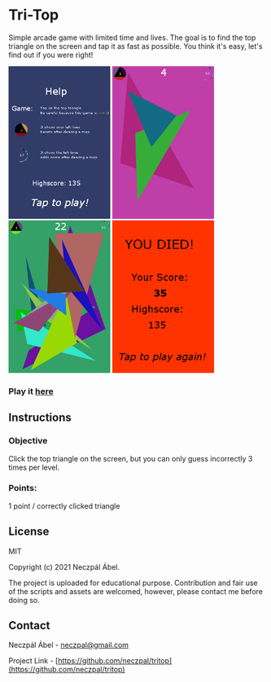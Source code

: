 # Tri-Top

Simple arcade game with limited time and lives.
The goal is to find the top triangle on the screen
and tap it as fast as possible.
You think it's easy, let's find out if you were right!

<p float="left">
    <img src="https://github.com/neczpal/tritop/raw/master/img/screenshot_1.png" width="200" />
    <img src="https://github.com/neczpal/tritop/raw/master/img/screenshot_2.png" width="200" />
    <img src="https://github.com/neczpal/tritop/raw/master/img/screenshot_3.png" width="200" />
    <img src="https://github.com/neczpal/tritop/raw/master/img/screenshot_4.png" width="200" />
</p>

### Play it [here](https://neczpal.github.io/tritop/)

## Instructions

### Objective
Click the top triangle on the screen, but you can only guess incorrectly 3 times per level.

### Points:
1 point / correctly clicked triangle


## License

MIT

Copyright (c) 2021 Neczpál Ábel.

The project is uploaded for educational purpose.
Contribution and fair use of the scripts and assets are welcomed,
however, please contact me before doing so.


## Contact

Neczpál Ábel - [neczpal@gmail.com](mailto:neczpal@gmail.com)

Project Link - [https://github.com/neczpal/tritop](https://github.com/neczpal/tritop)